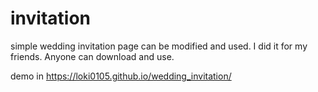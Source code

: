 # invitation

simple wedding invitation page can be modified  and used. I did it for my friends.
Anyone can download and use.
  


demo  in https://loki0105.github.io/wedding_invitation/

